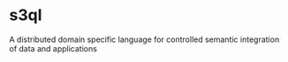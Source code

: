 s3ql
====

A distributed domain specific language for controlled semantic integration of data and applications
